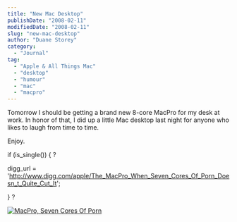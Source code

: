 ```yaml
---
title: "New Mac Desktop"
publishDate: "2008-02-11"
modifiedDate: "2008-02-11"
slug: "new-mac-desktop"
author: "Duane Storey"
category:
  - "Journal"
tag:
  - "Apple & All Things Mac"
  - "desktop"
  - "humour"
  - "mac"
  - "macpro"
---
```


Tomorrow I should be getting a brand new 8-core MacPro for my desk at work. In honor of that, I did up a little Mac desktop last night for anyone who likes to laugh from time to time.

Enjoy.

if (is_single()) { ?  

digg_url = 'http://www.digg.com/apple/The_MacPro_When_Seven_Cores_Of_Porn_Doesn_t_Quite_Cut_It';
  
  
} ?

  
[![MacPro, Seven Cores Of Porn](http://www.migratorynerd.com/wp-content/uploads/2008/02/apple-ad-2.jpg)](http://www.migratorynerd.com/wp-content/uploads/2008/02/apple-ad-2.jpg "MacPro, Seven Cores Of Porn")